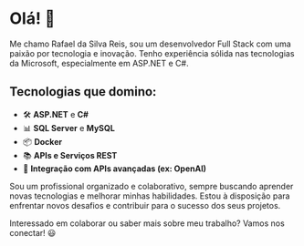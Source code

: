 <!DOCTYPE html>
<html lang="pt-br">
<head>
  <meta charset="UTF-8">
  <meta name="viewport" content="width=device-width, initial-scale=1.0">
</head>
<body>
  <h1>Olá! 👋</h1>
  <p>Me chamo Rafael da Silva Reis, sou um desenvolvedor Full Stack com uma paixão por tecnologia e inovação. Tenho experiência sólida nas tecnologias da Microsoft, especialmente em ASP.NET e C#.</p>
  
  <h2>Tecnologias que domino:</h2>
  <ul>
    <li>🛠️ <strong>ASP.NET</strong> e <strong>C#</strong></li>
    <li>📊 <strong>SQL Server</strong> e <strong>MySQL</strong></li>
    <li>📦 <strong>Docker</strong></li>
    <li>📚 <strong>APIs e Serviços REST</strong></li>
    <li>🔗 <strong>Integração com APIs avançadas (ex: OpenAI)</strong></li>
  </ul>

  <p>Sou um profissional organizado e colaborativo, sempre buscando aprender novas tecnologias e melhorar minhas habilidades. Estou à disposição para enfrentar novos desafios e contribuir para o sucesso dos seus projetos.</p>
  
  <p>Interessado em colaborar ou saber mais sobre meu trabalho? Vamos nos conectar! 😃</p>
</body>
</html>
